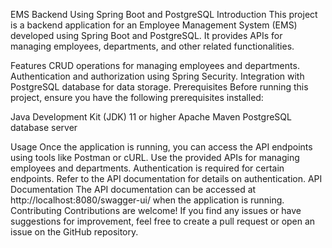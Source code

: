 EMS Backend Using Spring Boot and PostgreSQL
Introduction
This project is a backend application for an Employee Management System (EMS) developed using Spring Boot and PostgreSQL. It provides APIs for managing employees, departments, and other related functionalities.

Features
CRUD operations for managing employees and departments.
Authentication and authorization using Spring Security.
Integration with PostgreSQL database for data storage.
Prerequisites
Before running this project, ensure you have the following prerequisites installed:

Java Development Kit (JDK) 11 or higher
Apache Maven
PostgreSQL database server


Usage
Once the application is running, you can access the API endpoints using tools like Postman or cURL.
Use the provided APIs for managing employees and departments.
Authentication is required for certain endpoints. Refer to the API documentation for details on authentication.
API Documentation
The API documentation can be accessed at http://localhost:8080/swagger-ui/ when the application is running.
Contributing
Contributions are welcome! If you find any issues or have suggestions for improvement, feel free to create a pull request or open an issue on the GitHub repository.

